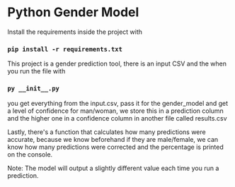 # Python Gender Model

Install the requirements inside the project with

### `pip install -r requirements.txt`

This project is a gender prediction tool, there is an input CSV and the when you run the file with

### `py __init__.py`

you get everything from the input.csv, pass it for the gender_model and get a level of confidence for man/woman, we store this in a prediction column and the higher one in a confidence column in another file called results.csv

Lastly, there's a function that calculates how many predictions were accurate, because we know beforehand if they are male/female, we can know how many predictions were corrected and the percentage is printed on the console.

Note: The model will output a slightly different value each time you run a prediction.

